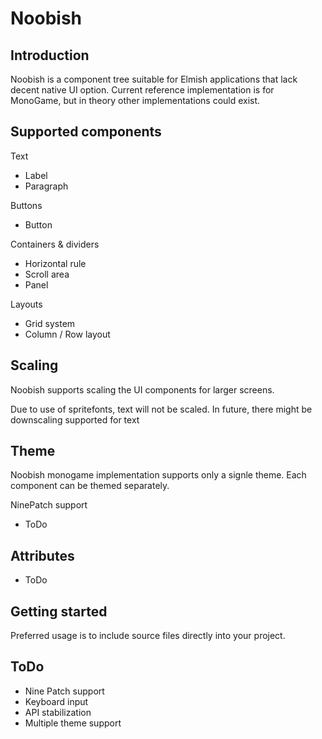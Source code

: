 # Noobish

## Introduction

Noobish is a component tree suitable for Elmish applications that lack decent native UI option. Current reference implementation is for MonoGame, but in theory other implementations could exist.

## Supported components

Text

* Label
* Paragraph

Buttons

* Button

Containers & dividers

* Horizontal rule
* Scroll area
* Panel

Layouts

* Grid system
* Column / Row layout

## Scaling

Noobish supports scaling the UI components for larger screens.

Due to use of spritefonts, text will not be scaled. In future, there might be downscaling supported for text

## Theme

Noobish monogame implementation supports only a signle theme. Each component can be themed separately.

NinePatch support

* ToDo

## Attributes

* ToDo

## Getting started

Preferred usage is to include source files directly into your project.

## ToDo

* Nine Patch support
* Keyboard input
* API stabilization
* Multiple theme support
